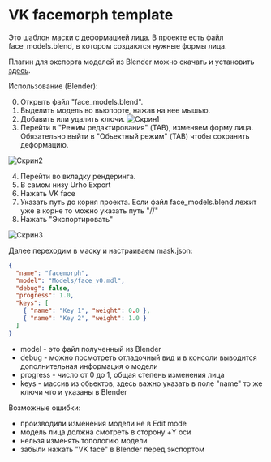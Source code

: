 # VK facemorph template

Это шаблон маски с деформацией лица. В проекте есть файл face_models.blend, в котором создаются нужные формы лица.

Плагин для экспорта моделей из Blender можно скачать и установить [здесь](https://github.com/Askhento/urho3d_blender_vk_facemorph).

Использование (Blender):

0. Открыть файл "face_models.blend".
1. Выделить модель во вьюпорте, нажав на нее мышью.
2. Добавить или удалить ключи.
   ![Скрин1](https://user-images.githubusercontent.com/34323808/185414672-4a4894c9-684d-45a2-a83a-86760351f227.png)
3. Перейти в "Режим редактирования" (TAB), изменяем форму лица. Обязательно выйти в "Обьектный режим" (TAB) чтобы сохранить деформацию.

![Скрин2](https://user-images.githubusercontent.com/34323808/185414708-fbcc60d3-f78d-4cfb-b1d2-e616a0df6dc1.png)

4. Перейти во вкладку рендеринга.
5. В самом низу Urho Export
6. Нажать VK face
7. Указать путь до корня проекта. Если файл face_models.blend лежит уже в корне то можно указать путь "//"
8. Нажать "Экспортировать"

![Скрин3](https://user-images.githubusercontent.com/34323808/185414713-17925f0a-7f0f-4cbf-8e4a-afe51ddb8191.png)

Далее переходим в маску и настраиваем mask.json:

```json
{
  "name": "facemorph",
  "model": "Models/face_v0.mdl",
  "debug": false,
  "progress": 1.0,
  "keys": [
    { "name": "Key 1", "weight": 0.0 },
    { "name": "Key 2", "weight": 1.0 }
  ]
}
```

- model - это файл полученный из Blender
- debug - можно посмотреть отладочный вид и в консоли выводится дополнительная информация о модели
- progress - число от 0 до 1, общая степень изменения лица
- keys - массив из обьектов, здесь важно указать в поле "name" то же ключи что и указаны в Blender

Возможные ошибки:

- производили изменения модели не в Edit mode
- модель лица должна смотреть в сторону +Y оси
- нельзя изменять топологию модели
- забыли нажать "VK face" в Blender перед экспортом
